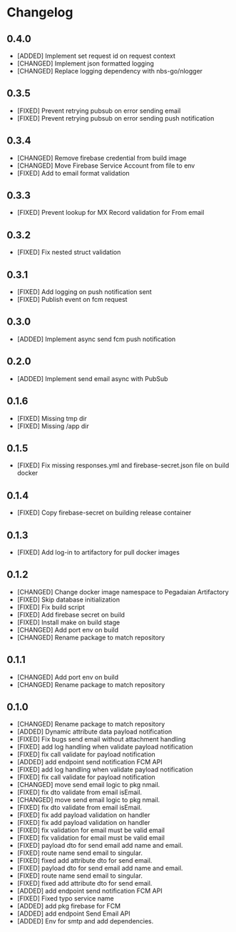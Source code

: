 # Changelog

## 0.4.0

- [ADDED] Implement set request id on request context
- [CHANGED] Implement json formatted logging
- [CHANGED] Replace logging dependency with nbs-go/nlogger

## 0.3.5

- [FIXED] Prevent retrying pubsub on error sending email
- [FIXED] Prevent retrying pubsub on error sending push notification

## 0.3.4

- [CHANGED] Remove firebase credential from build image
- [CHANGED] Move Firebase Service Account from file to env
- [FIXED] Add to email format validation

## 0.3.3

- [FIXED] Prevent lookup for MX Record validation for From email

## 0.3.2

- [FIXED] Fix nested struct validation

## 0.3.1

- [FIXED] Add logging on push notification sent
- [FIXED] Publish event on fcm request

## 0.3.0

- [ADDED] Implement async send fcm push notification

## 0.2.0

- [ADDED] Implement send email async with PubSub

## 0.1.6

- [FIXED] Missing tmp dir
- [FIXED] Missing /app dir

## 0.1.5

- [FIXED] Fix missing responses.yml and firebase-secret.json file on build docker

## 0.1.4

- [FIXED] Copy firebase-secret on building release container

## 0.1.3

- [FIXED] Add log-in to artifactory for pull docker images

## 0.1.2

- [CHANGED] Change docker image namespace to Pegadaian Artifactory
- [FIXED] Skip database initialization
- [FIXED] Fix build script
- [FIXED] Add firebase secret on build
- [FIXED] Install make on build stage
- [CHANGED] Add port env on build
- [CHANGED] Rename package to match repository

## 0.1.1

- [CHANGED] Add port env on build
- [CHANGED] Rename package to match repository

## 0.1.0

- [CHANGED] Rename package to match repository
- [ADDED] Dynamic attribute data payload notification
- [FIXED] Fix bugs send email without attachment handling
- [FIXED] add log handling when validate payload notification
- [FIXED] fix call validate for payload notification
- [ADDED] add endpoint send notification FCM API
- [FIXED] add log handling when validate payload notification
- [FIXED] fix call validate for payload notification
- [CHANGED] move send email logic to pkg nmail.
- [FIXED] fix dto validate from email isEmail.
- [CHANGED] move send email logic to pkg nmail.
- [FIXED] fix dto validate from email isEmail.
- [FIXED] fix add payload validation on handler
- [FIXED] fix add payload validation on handler
- [FIXED] fix validation for email must be valid email
- [FIXED] fix validation for email must be valid email
- [FIXED] payload dto for send email add name and email.
- [FIXED] route name send email to singular.
- [FIXED] fixed add attribute dto for send email.
- [FIXED] payload dto for send email add name and email.
- [FIXED] route name send email to singular.
- [FIXED] fixed add attribute dto for send email.
- [ADDED] add endpoint send notification FCM API
- [FIXED] Fixed typo service name
- [ADDED] add pkg firebase for FCM
- [ADDED] add endpoint Send Email API
- [ADDED] Env for smtp and add dependencies.